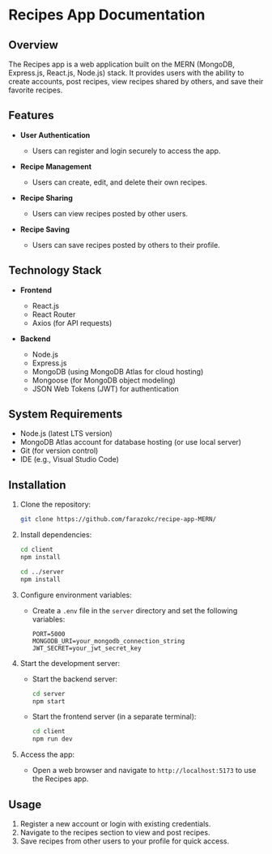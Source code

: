# Recipes App Documentation

## Overview

The Recipes app is a web application built on the MERN (MongoDB, Express.js, React.js, Node.js) stack. It provides users with the ability to create accounts, post recipes, view recipes shared by others, and save their favorite recipes.

## Features

- **User Authentication**
  - Users can register and login securely to access the app.
  
- **Recipe Management**
  - Users can create, edit, and delete their own recipes.
  
- **Recipe Sharing**
  - Users can view recipes posted by other users.
  
- **Recipe Saving**
  - Users can save recipes posted by others to their profile.
  
## Technology Stack

- **Frontend**
  - React.js
  - React Router
  - Axios (for API requests)
  
- **Backend**
  - Node.js
  - Express.js
  - MongoDB (using MongoDB Atlas for cloud hosting)
  - Mongoose (for MongoDB object modeling)
  - JSON Web Tokens (JWT) for authentication
  
## System Requirements

- Node.js (latest LTS version)
- MongoDB Atlas account for database hosting (or use local server)
- Git (for version control)
- IDE (e.g., Visual Studio Code) 

## Installation

1. Clone the repository:
   ```bash
   git clone https://github.com/farazokc/recipe-app-MERN/
   ```

2. Install dependencies:
   ```bash
   cd client
   npm install
   
   cd ../server
   npm install
   ```

3. Configure environment variables:
   - Create a `.env` file in the `server` directory and set the following variables:
     ```plaintext
     PORT=5000
     MONGODB_URI=your_mongodb_connection_string
     JWT_SECRET=your_jwt_secret_key
     ```

4. Start the development server:
   - Start the backend server:
     ```bash
     cd server
     npm start
     ```

   - Start the frontend server (in a separate terminal):
     ```bash
     cd client
     npm run dev
     ```

5. Access the app:
   - Open a web browser and navigate to `http://localhost:5173` to use the Recipes app.

## Usage

1. Register a new account or login with existing credentials.
2. Navigate to the recipes section to view and post recipes.
3. Save recipes from other users to your profile for quick access.

